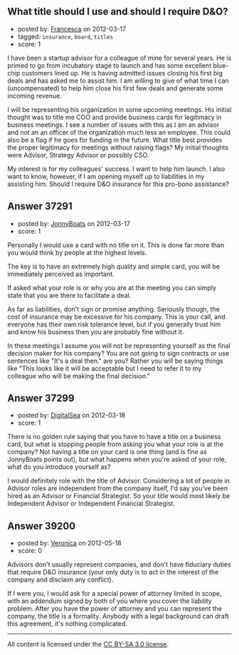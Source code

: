 ## What title should I use and should I require D&O?

- posted by: [Francesca](https://stackexchange.com/users/-1/17012-francesca) on 2012-03-17
- tagged: `insurance`, `board`, `titles`
- score: 1

I have been a startup advisor for a colleague of mine for several years. He is primed to go from incubatory stage to launch and has some excellent blue-chip customers lined up. He is having admitted issues closing his first big deals and has asked me to assist him. I am willing to give of what time I can (uncompensated) to help him close his first few deals and generate some incoming revenue. 

I will be representing his organization in some upcoming meetings. His initial thought was to title me COO and provide business cards for legitimacy in business meetings. I see a number of issues with this as I am an advisor and not an an officer of the organization much less an employee. This could also be a flag if he goes for funding in the future. What title best provides the proper legitimacy for meetings without raising flags? My initial thoughts were Advisor, Strategy Advisor or possibly CSO. 

My interest is for my colleagues' success. I want to help him launch. I also want to know, however, if I am opening myself up to liabilities in my assisting him. Should I require D&O insurance for this pro-bono assistance?


## Answer 37291

- posted by: [JonnyBoats](https://stackexchange.com/users/-1/3100-jonnyboats) on 2012-03-17
- score: 1

Personally I would use a card with no title on it. This is done far more than you would think by people at the highest levels.

The key is to have an extremely high quality and simple card, you will be immediately perceived as important.

If asked what your role is or why you are at the meeting you can simply state that you are there to facilitate a deal.

As far as liabilities, don't sign or promise anything. Seriously though, the cost of insurance may be excessive for his company. This is your call, and everyone has their own risk tolerance level, but if you generally trust him and know his business then you are probably fine without it.

In these meetings I assume you will not be representing yourself as the final decision maker for his company? You are not going to sign contracts or use sentences like "It's a deal then." are you? Rather you will be saying things like "This looks like it will be acceptable but I need to refer it to my colleague who will be making the final decision."


## Answer 37299

- posted by: [DigitalSea](https://stackexchange.com/users/-1/7816-digitalsea) on 2012-03-18
- score: 1

There is no golden rule saying that you have to have a title on a business card, but what is stopping people from asking you what your role is at the company? Not having a title on your card is one thing (and is fine as JonnyBoats points out), but what happens when you're asked of your role, what do you introduce yourself as?

I would definitely role with the title of Advisor. Considering a lot of people in Advisor roles are independent from the company itself, I'd say you've been hired as an Advisor or Financial Strategist. So your title would most likely be Independent Advisor or Independent Financial Strategist.


## Answer 39200

- posted by: [Veronica](https://stackexchange.com/users/-1/13945-veronica) on 2012-05-18
- score: 0

Advisors don't usually represent companies, and don't have fiduciary duties that require D&O insurance (your only duty is to act in the interest of the company and disclaim any conflict).

If I were you, I would ask for a special power of attorney limited in scope, with an addendum signed by both of you where you cover the liability problem. After you have the power of attorney and you can represent the company, the title is a formality. Anybody with a legal background can draft this agreement, it's nothing complicated.



---

All content is licensed under the [CC BY-SA 3.0 license](https://creativecommons.org/licenses/by-sa/3.0/).

